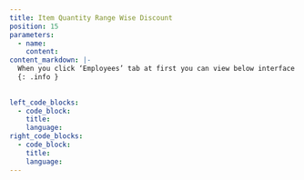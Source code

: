 ```yaml
---
title: Item Quantity Range Wise Discount 
position: 15
parameters:
  - name:
    content:
content_markdown: |- 
  When you click ‘Employees’ tab at first you can view below interface (Figure 2.0). Top of the page you can view most available employee type and their percentage through donut. Also you can get rough idea about the existing employees by using smart table. 
  {: .info }
  
  
left_code_blocks:
  - code_block:
    title:
    language:
right_code_blocks:
  - code_block:
    title:
    language:
---
```

